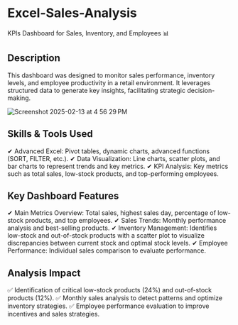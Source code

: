 # Excel-Sales-Analysis
KPIs Dashboard for Sales, Inventory, and Employees 📊
## Description
This dashboard was designed to monitor sales performance, inventory levels, and employee productivity in a retail environment. It leverages structured data to generate key insights, facilitating strategic decision-making.

![Screenshot 2025-02-13 at 4 56 29 PM](https://github.com/user-attachments/assets/b67d69ad-32ae-4a4b-93f9-24abd34df8a8)

## Skills & Tools Used
✔ Advanced Excel: Pivot tables, dynamic charts, advanced functions (SORT, FILTER, etc.).
✔ Data Visualization: Line charts, scatter plots, and bar charts to represent trends and key metrics.
✔ KPI Analysis: Key metrics such as total sales, low-stock products, and top-performing employees.

## Key Dashboard Features
✔ Main Metrics Overview: Total sales, highest sales day, percentage of low-stock products, and top employees.
✔ Sales Trends: Monthly performance analysis and best-selling products.
✔ Inventory Management: Identifies low-stock and out-of-stock products with a scatter plot to visualize discrepancies between current stock and optimal stock levels.
✔ Employee Performance: Individual sales comparison to evaluate performance.


## Analysis Impact
✅ Identification of critical low-stock products (24%) and out-of-stock products (12%).
✅ Monthly sales analysis to detect patterns and optimize inventory strategies.
✅ Employee performance evaluation to improve incentives and sales strategies.


